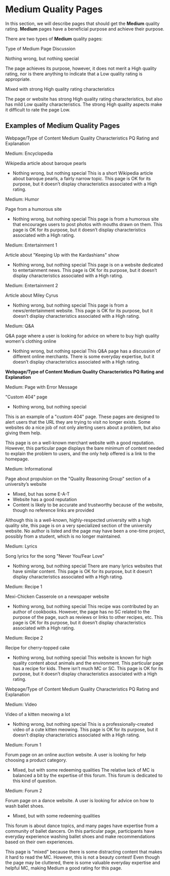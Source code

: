 # Medium Quality Pages

In this section, we will describe pages that should get the **Medium** quality rating. **Medium** pages have a beneficial purpose and achieve their purpose.

There are two types of **Medium** quality pages:

Type of Medium Page Discussion

Nothing wrong, but nothing special

The page achieves its purpose, however, it does not merit a High quality rating, nor is there anything to indicate that a Low quality rating is appropriate.

Mixed with strong High quality rating characteristics

The page or website has strong High quality rating characteristics, but also has mild Low quality characteristics. The strong High quality aspects make it difficult to rate the page Low.

## Examples of Medium Quality Pages

Webpage/Type of Content Medium Quality Characteristics PQ Rating and Explanation

Medium: Encyclopedia

Wikipedia article about baroque pearls

- Nothing wrong, but nothing special This is a short Wikipedia article about baroque pearls, a fairly narrow topic. This page is OK for its purpose, but it doesn’t display characteristics associated with a High rating.

Medium: Humor

Page from a humorous site
- Nothing wrong, but nothing special This page is from a humorous site that encourages users to post photos with mouths drawn on them. This page is OK for its purpose, but it doesn’t display characteristics associated with a High rating.

Medium: Entertainment 1

Article about "Keeping Up with the Kardashians" show

- Nothing wrong, but nothing special This page is on a website dedicated to entertainment news. This page is OK for its purpose, but it doesn’t display characteristics associated with a High rating.

Medium: Entertainment 2

Article about Miley Cyrus

- Nothing wrong, but nothing special This page is from a news/entertainment website. This page is OK for its purpose, but it doesn’t display characteristics associated with a High rating.

Medium: Q&A

Q&A page where a user is looking for advice on where to buy high quality women's clothing online

- Nothing wrong, but nothing special This Q&A page has a discussion of different online merchants. There is some everyday expertise, but it doesn’t display characteristics associated with a High rating.

**Webpage/Type of Content Medium Quality Characteristics PQ Rating and Explanation**

Medium: Page with Error Message

"Custom 404" page

- Nothing wrong, but nothing special

This is an example of a "custom 404" page. These pages are designed to alert users that the URL they are trying to visit no longer exists. Some websites do a nice job of not only alerting users about a problem, but also giving them help.

This page is on a well-known merchant website with a good reputation. However, this particular page displays the bare minimum of content needed to explain the problem to users, and the only help offered is a link to the homepage.

Medium: Informational

Page about propulsion on the
"Quality Reasoning Group"
section of a university’s website

- Mixed, but has some E-A-T
- Website has a good reputation
- Content is likely to be accurate and trustworthy because of the website, though no reference links are provided

Although this is a well-known, highly-respected university with a high quality site, this page is on a very specialized section of the university website. No author is listed and the page may have been a one-time project, possibly from a student, which is no longer maintained.

Medium: Lyrics

Song lyrics for the song "Never You/Fear Love"

- Nothing wrong, but nothing special There are many lyrics websites that have similar content. This page is OK for its purpose, but it doesn’t display characteristics associated with a High rating.

Medium: Recipe 1

Mexi-Chicken Casserole on a newspaper website

- Nothing wrong, but nothing special This recipe was contributed by an author of cookbooks. However, the page has no SC related to the purpose of the page, such as reviews or links to other recipes, etc. This page is OK for its purpose, but it doesn’t display characteristics associated with a High rating.

Medium: Recipe 2

Recipe for cherry-topped cake

- Nothing wrong, but nothing special This website is known for high quality content about animals and the environment. This particular page has a recipe for kids. There isn’t much MC or SC. This page is OK for its purpose, but it doesn’t display characteristics associated with a High rating.

Webpage/Type of Content Medium Quality Characteristics PQ Rating and Explanation

Medium: Video

Video of a kitten meowing a lot

- Nothing wrong, but nothing special This is a professionally-created video of a cute kitten meowing. This page is OK for its purpose, but it doesn’t display characteristics associated with a High rating.

Medium: Forum 1

Forum page on an online auction website. A user is looking for help choosing a product category.

- Mixed, but with some redeeming qualities The relative lack of MC is balanced a bit by the expertise of this forum. This forum is dedicated to this kind of question.

Medium: Forum 2

Forum page on a dance website. A user is looking for advice on how to wash ballet shoes.

- Mixed, but with some redeeming qualities

This forum is about dance topics, and many pages have expertise from a community of ballet dancers. On this particular page, participants have everyday experience washing ballet shoes and make recommendations based on their own experiences.

This page is "mixed" because there is some distracting content that makes it hard to read the MC. However, this is not a beauty contest!
Even though the page may be cluttered, there is some valuable everyday expertise and helpful MC, making Medium a good rating for this page.

